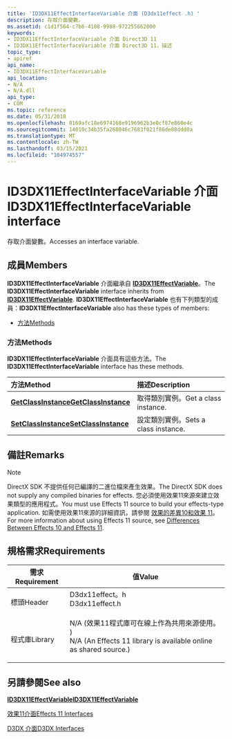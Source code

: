 ```yaml
---
title: 'ID3DX11EffectInterfaceVariable 介面 (D3dx11effect .h) '
description: 存取介面變數。
ms.assetid: c1d1f564-c7b8-4108-9988-972255662000
keywords:
- ID3DX11EffectInterfaceVariable 介面 Direct3D 11
- ID3DX11EffectInterfaceVariable 介面 Direct3D 11，描述
topic_type:
- apiref
api_name:
- ID3DX11EffectInterfaceVariable
api_location:
- N/A
- N/A.dll
api_type:
- COM
ms.topic: reference
ms.date: 05/31/2018
ms.openlocfilehash: 8169afc18e6974168e9196962b3e0cf87e860e4c
ms.sourcegitcommit: 14010c34b35fa268046c7683f021f86de08ddd0a
ms.translationtype: MT
ms.contentlocale: zh-TW
ms.lasthandoff: 03/15/2021
ms.locfileid: "104974557"
---
```

# <a name="id3dx11effectinterfacevariable-interface"></a><span data-ttu-id="23f0e-105">ID3DX11EffectInterfaceVariable 介面</span><span class="sxs-lookup"><span data-stu-id="23f0e-105">ID3DX11EffectInterfaceVariable interface</span></span>

<span data-ttu-id="23f0e-106">存取介面變數。</span><span class="sxs-lookup"><span data-stu-id="23f0e-106">Accesses an interface variable.</span></span>

## <a name="members"></a><span data-ttu-id="23f0e-107">成員</span><span class="sxs-lookup"><span data-stu-id="23f0e-107">Members</span></span>

<span data-ttu-id="23f0e-108">**ID3DX11EffectInterfaceVariable** 介面繼承自 [**ID3DX11EffectVariable**](id3dx11effectvariable.md)。</span><span class="sxs-lookup"><span data-stu-id="23f0e-108">The **ID3DX11EffectInterfaceVariable** interface inherits from [**ID3DX11EffectVariable**](id3dx11effectvariable.md).</span></span> <span data-ttu-id="23f0e-109">**ID3DX11EffectInterfaceVariable** 也有下列類型的成員：</span><span class="sxs-lookup"><span data-stu-id="23f0e-109">**ID3DX11EffectInterfaceVariable** also has these types of members:</span></span>

-   [<span data-ttu-id="23f0e-110">方法</span><span class="sxs-lookup"><span data-stu-id="23f0e-110">Methods</span></span>](#methods)

### <a name="methods"></a><span data-ttu-id="23f0e-111">方法</span><span class="sxs-lookup"><span data-stu-id="23f0e-111">Methods</span></span>

<span data-ttu-id="23f0e-112">**ID3DX11EffectInterfaceVariable** 介面具有這些方法。</span><span class="sxs-lookup"><span data-stu-id="23f0e-112">The **ID3DX11EffectInterfaceVariable** interface has these methods.</span></span>



| <span data-ttu-id="23f0e-113">方法</span><span class="sxs-lookup"><span data-stu-id="23f0e-113">Method</span></span>                                                                      | <span data-ttu-id="23f0e-114">描述</span><span class="sxs-lookup"><span data-stu-id="23f0e-114">Description</span></span>                       |
|:----------------------------------------------------------------------------|:----------------------------------|
| [<span data-ttu-id="23f0e-115">**GetClassInstance**</span><span class="sxs-lookup"><span data-stu-id="23f0e-115">**GetClassInstance**</span></span>](id3dx11effectinterfacevariable-getclassinstance.md) | <span data-ttu-id="23f0e-116">取得類別實例。</span><span class="sxs-lookup"><span data-stu-id="23f0e-116">Get a class instance.</span></span><br/>  |
| [<span data-ttu-id="23f0e-117">**SetClassInstance**</span><span class="sxs-lookup"><span data-stu-id="23f0e-117">**SetClassInstance**</span></span>](id3dx11effectinterfacevariable-setclassinstance.md) | <span data-ttu-id="23f0e-118">設定類別實例。</span><span class="sxs-lookup"><span data-stu-id="23f0e-118">Sets a class instance.</span></span><br/> |



 

## <a name="remarks"></a><span data-ttu-id="23f0e-119">備註</span><span class="sxs-lookup"><span data-stu-id="23f0e-119">Remarks</span></span>

> [!Note]  
> <span data-ttu-id="23f0e-120">DirectX SDK 不提供任何已編譯的二進位檔來產生效果。</span><span class="sxs-lookup"><span data-stu-id="23f0e-120">The DirectX SDK does not supply any compiled binaries for effects.</span></span> <span data-ttu-id="23f0e-121">您必須使用效果11來源來建立效果類型的應用程式。</span><span class="sxs-lookup"><span data-stu-id="23f0e-121">You must use Effects 11 source to build your effects-type application.</span></span> <span data-ttu-id="23f0e-122">如需使用效果11來源的詳細資訊，請參閱 [效果的差異10和效果 11](d3d11-graphics-programming-guide-effects-differences.md)。</span><span class="sxs-lookup"><span data-stu-id="23f0e-122">For more information about using Effects 11 source, see [Differences Between Effects 10 and Effects 11](d3d11-graphics-programming-guide-effects-differences.md).</span></span>

 

## <a name="requirements"></a><span data-ttu-id="23f0e-123">規格需求</span><span class="sxs-lookup"><span data-stu-id="23f0e-123">Requirements</span></span>



| <span data-ttu-id="23f0e-124">需求</span><span class="sxs-lookup"><span data-stu-id="23f0e-124">Requirement</span></span> | <span data-ttu-id="23f0e-125">值</span><span class="sxs-lookup"><span data-stu-id="23f0e-125">Value</span></span> |
|--------------------|----------------------------------------------------------------------------------------------------------------------------------------------|
| <span data-ttu-id="23f0e-126">標頭</span><span class="sxs-lookup"><span data-stu-id="23f0e-126">Header</span></span><br/>  | <dl> <span data-ttu-id="23f0e-127"><dt>D3dx11effect。h</dt></span><span class="sxs-lookup"><span data-stu-id="23f0e-127"><dt>D3dx11effect.h</dt></span></span> </dl>                                                    |
| <span data-ttu-id="23f0e-128">程式庫</span><span class="sxs-lookup"><span data-stu-id="23f0e-128">Library</span></span><br/> | <dl> <span data-ttu-id="23f0e-129"><dt>N/A (效果11程式庫可在線上作為共用來源使用。 ) </dt></span><span class="sxs-lookup"><span data-stu-id="23f0e-129"><dt>N/A (An Effects 11 library is available online as shared source.)</dt></span></span> </dl> |



## <a name="see-also"></a><span data-ttu-id="23f0e-130">另請參閱</span><span class="sxs-lookup"><span data-stu-id="23f0e-130">See also</span></span>

<dl> <dt>

[<span data-ttu-id="23f0e-131">**ID3DX11EffectVariable**</span><span class="sxs-lookup"><span data-stu-id="23f0e-131">**ID3DX11EffectVariable**</span></span>](id3dx11effectvariable.md)
</dt> <dt>

[<span data-ttu-id="23f0e-132">效果11介面</span><span class="sxs-lookup"><span data-stu-id="23f0e-132">Effects 11 Interfaces</span></span>](d3d11-graphics-reference-effects11-interfaces.md)
</dt> <dt>

[<span data-ttu-id="23f0e-133">D3DX 介面</span><span class="sxs-lookup"><span data-stu-id="23f0e-133">D3DX Interfaces</span></span>](d3d11-graphics-reference-d3dx11-interfaces.md)
</dt> </dl>

 

 





